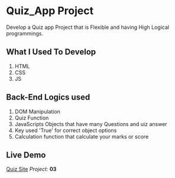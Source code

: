 # Quiz_App Project
Develop a Quiz app Project that is Flexible and having High Logical programmings.
## What I Used To Develop
1. HTML
2. CSS
3. JS
## Back-End Logics used
1. DOM Manipulation
2. Quiz Function
3. JavaScripts Objects that have many Questions and uiz answer
4. Key used 'True' for correct object options
5. Calculation function that calculate your marks or score
## Live Demo
[Quiz Site](https://quiz-app-qvis.netlify.app)
*Project:* **03**

